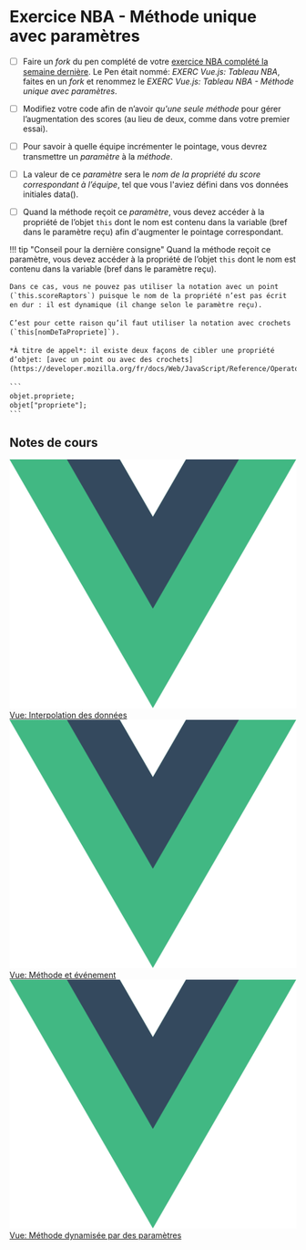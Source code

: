 # Exercice NBA - Méthode unique avec paramètres

- [ ] Faire un *fork* du pen complété de votre [exercice NBA complété la semaine dernière](https://tim-montmorency.com/timdoc/582-518MO/exercices/vue-tableau-nba/). Le Pen était nommé: *EXERC Vue.js: Tableau NBA*, faites en un *fork* et renommez le *EXERC Vue.js: Tableau NBA - Méthode unique avec paramètres*.
- [ ] Modifiez votre code afin de n’avoir *qu'une seule méthode* pour gérer l’augmentation des scores (au lieu de deux, comme dans votre premier essai).
- [ ] Pour savoir à quelle équipe incrémenter le pointage, vous devrez transmettre un *paramètre* à la *méthode*.

- [ ] La valeur de ce *paramètre* sera le *nom de la propriété du score correspondant à l’équipe*, tel que vous l'aviez défini dans vos données initiales data().

- [ ] Quand la méthode reçoit ce *paramètre*, vous devez accéder à la propriété de l’objet `this` dont le nom est contenu dans la variable (bref dans le paramètre reçu) afin d'augmenter le pointage correspondant.

!!! tip "Conseil pour la dernière consigne"
    Quand la méthode reçoit ce paramètre, vous devez accéder à la propriété de l’objet `this` dont le nom est contenu dans la variable (bref dans le paramètre reçu).

    Dans ce cas, vous ne pouvez pas utiliser la notation avec un point (`this.scoreRaptors`) puisque le nom de la propriété n’est pas écrit en dur : il est dynamique (il change selon le paramètre reçu).

    C’est pour cette raison qu’il faut utiliser la notation avec crochets (`this[nomDeTaPropriete]`).

    *À titre de appel*: il existe deux façons de cibler une propriété d’objet: [avec un point ou avec des crochets](https://developer.mozilla.org/fr/docs/Web/JavaScript/Reference/Operators/Property_accessors): 

    ```
    objet.propriete;
    objet["propriete"];
    ```


## Notes de cours

<div class="class-content-link">
  <img src="../vue/assets/logo-vue.svg">
  <a href="../vue/interpolation.html">Vue: Interpolation des données</a>
</div>

<div class="class-content-link">
  <img src="../vue/assets/logo-vue.svg">
  <a href="../vue/methodes-evenements.html">Vue: Méthode et événement</a>
</div>

<div class="class-content-link">
  <img src="../vue/assets/logo-vue.svg">
  <a href="../vue/methodes-evenements.html#methode-dynamisee-avec-des-parametres">Vue: Méthode dynamisée par des paramètres</a>
</div>